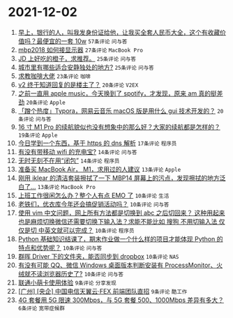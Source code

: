 # 2021-12-02

1. [早上，银行的人，叫我发身份证给他，让我买全套人民币大全，这个有收藏价值吗？最便宜的一套 10w](https://www.v2ex.com/t/819446) `57条评论` `问与答`
1. [mbp2018 如何接显示器](https://www.v2ex.com/t/819441) `27条评论` `MacBook Pro`
1. [JD 上好吃的橙子，求推荐。](https://www.v2ex.com/t/819470) `25条评论` `问与答`
1. [城市里有哪些适合安静独处的地方?](https://www.v2ex.com/t/819455) `25条评论` `问与答`
1. [求教咖啡大佬](https://www.v2ex.com/t/819449) `23条评论` `咖啡`
1. [v2 终于知道回复的是楼主了？](https://www.v2ex.com/t/819460) `20条评论` `V2EX`
1. [之前一直用 apple music，今天换到了 spotify，才发现，原来 am 真的挺差劲](https://www.v2ex.com/t/819457) `20条评论` `Apple`
1. [「蹭个热度」Typora，网易云音乐 macOS 版是用什么 gui 技术开发的？](https://www.v2ex.com/t/819452) `20条评论` `问与答`
1. [16 寸 M1 Pro 的续航貌似也没有想象中的那么好？大家的续航都是怎样的？](https://www.v2ex.com/t/819463) `19条评论` `Apple`
1. [今日学到一个东西，基于 https 的 dns 解析](https://www.v2ex.com/t/819489) `17条评论` `程序员`
1. [有没有带移动 wifi 的充电宝?](https://www.v2ex.com/t/819451) `14条评论` `问与答`
1. [无时无刻不在用“闭包”](https://www.v2ex.com/t/819440) `14条评论` `程序员`
1. [准备买 MacBook Air， M1，求用过的人建议](https://www.v2ex.com/t/819511) `13条评论` `Apple`
1. [刚用 iklear 的清洁套装擦拭了一下 MBP14 屏幕上的污点，发现擦拭的地方泛白了…](https://www.v2ex.com/t/819450) `13条评论` `MacBook Pro`
1. [上班工作很闲怎么办？整个人有点 EMO 了](https://www.v2ex.com/t/819495) `10条评论` `生活`
1. [老铁们，优衣库今年还会搞促销活动吗？](https://www.v2ex.com/t/819478) `10条评论` `问与答`
1. [使用 vim 中文问题，网上所有方法都是切换到 abc 之后切回来？ 这种用起来也是麻烦切换微信还需要切换下输入法？求能不能比如 搜狗 不用切输入法 仅仅是切 中英文就可以完成？](https://www.v2ex.com/t/819461) `10条评论` `程序员`
1. [Python 基础知识结课了，期末作业做一个什么样的项目才能体现 Python 的特点和优势呢？](https://www.v2ex.com/t/819459) `10条评论` `问与答`
1. [群晖 Driver 下的文件夹，能否同步到 dropbox](https://www.v2ex.com/t/819458) `10条评论` `NAS`
1. [有没有可能 QQ、微信 Windows 桌面版本判断安装有 ProcessMonitor、火绒就不读浏览器历史了?](https://www.v2ex.com/t/819442) `10条评论` `问与答`
1. [联通小萌卡使用体验](https://www.v2ex.com/t/819479) `9条评论` `分享发现`
1. [[广州] [央企] 中国电信天翼云·FEX 前端团队直招](https://www.v2ex.com/t/819472) `9条评论` `酷工作`
1. [4G 套餐用 5G 限速 300Mbps，与 5G 套餐 500、1000Mbps 差异有多大？](https://www.v2ex.com/t/819505) `6条评论` `宽带症候群`

